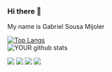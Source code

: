 ### Hi there 👋

My name is Gabriel Sousa Mijoler

[![Top Langs](https://github-readme-stats.vercel.app/api/top-langs/?username=gabrielmijoler&layout=compact&theme=highcontrast)](https://github.com/gabrielmijoler/Front-tcc)  <br/>
![YOUR github stats](https://github-readme-stats.vercel.app/api?username=gabrielmijoler&show_icons=true&theme=dracula&count_private)

[<img src="https://img.shields.io/badge/twitter-%231DA1F2.svg?&style=for-the-badge&logo=twitter&logoColor=white" />](https://twitter.com/gabrielmijoler) 
[<img src="https://img.shields.io/badge/linkedin-%230077B5.svg?&style=for-the-badge&logo=linkedin&logoColor=white" />](https://www.linkedin.com/in/gabriel-mijoler-79a0a6208/) 
[<img src = "https://img.shields.io/badge/instagram-%23E4405F.svg?&style=for-the-badge&logo=instagram&logoColor=white">](https://www.instagram.com/gabriel_mijoler/) 
[<img src = "https://img.shields.io/badge/facebook-%231877F2.svg?&style=for-the-badge&logo=facebook&logoColor=white">](https://www.facebook.com/gabrielmijoler.gabrielmijoler)
<!--
**gabrielmijoler/gabrielmijoler** is a ✨ _special_ ✨ repository because its `README.md` (this file) appears on your GitHub profile.

Here are some ideas to get you started:

- 🔭 I’m currently working on ...
- 🌱 I’m currently learning ...
- 👯 I’m looking to collaborate on ...
- 🤔 I’m looking for help with ...
- 💬 Ask me about ...
- 📫 How to reach me: ...
- 😄 Pronouns: ...
- ⚡ Fun fact: ...
-->
